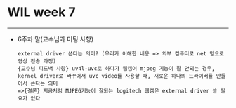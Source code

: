 # WIL week 7

---

* 6주차 말(교수님과 미팅 사항)
    
      external driver 쓴다는 의미? (우리가 이해한 내용 => 외부 컴퓨터로 net 망으로 영상 전송 과정)
      {교수님 피드백 사항} uv4l-uvc로 하다가 웹캠이 mjpeg 기능이 잘 안되는 경우, 
      kernel driver로 바꾸어서 uvc video를 사용할 때, 새로운 하나의 드라이버를 만들어서 쓴다는 의미
      =>{결론} 지금처럼 MJPEG기능이 잘되는 logitech 웹캠은 external driver 쓸 필요가 없다
      

